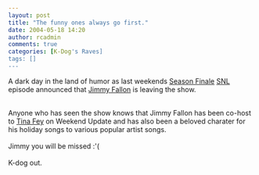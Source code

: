```yaml
---
layout: post
title: "The funny ones always go first."
date: 2004-05-18 14:20
author: rcadmin
comments: true
categories: [K-Dog's Raves]
tags: []
---
```

A dark day in the land of humor as last weekends <A href="http://www.nbc.com/Saturday_Night_Live/episode_guide/255.html">Season Finale</a> <a href="http://www.nbc.com/Saturday_Night_Live/index.html">SNL</a> episode announced that <a href="http://www.nbc.com/Saturday_Night_Live/bios/Jimmy_Fallon.html">Jimmy Fallon</a> is leaving the show.
<br />

<br />
Anyone who has seen the show knows that Jimmy Fallon has been co-host to <A href="http://www.nbc.com/Saturday_Night_Live/bios/Tina_Fey.html">Tina Fey</a> on Weekend Update and has also been a beloved charater for his holiday songs to various popular artist songs.
<br />

<br />
Jimmy you will be missed :'(
<br />

<br />
K-dog out.
